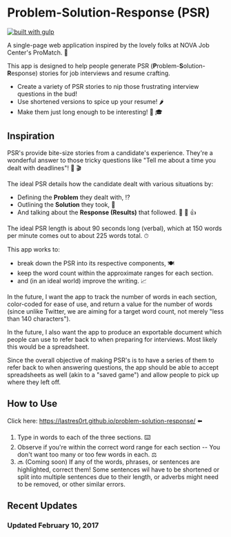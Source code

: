 # Problem-Solution-Response (PSR)
[![built with gulp](https://img.shields.io/badge/gulp-all_the_builds!-eb4a4b.svg?logo=data%3Aimage%2Fpng%3Bbase64%2CiVBORw0KGgoAAAANSUhEUgAAAAYAAAAOCAMAAAA7QZ0XAAAABlBMVEUAAAD%2F%2F%2F%2Bl2Z%2FdAAAAAXRSTlMAQObYZgAAABdJREFUeAFjAAFGRjSSEQzwUgwQkjAFAAtaAD0Ls2nMAAAAAElFTkSuQmCC)](http://gulpjs.com/)

A single-page web application inspired by the lovely folks at NOVA Job Center's ProMatch. 💼

This app is designed to help people generate PSR (**P**roblem-**S**olution-**R**esponse) stories for job interviews and resume crafting. 

* Create a variety of PSR stories to nip those frustrating interview questions in the bud! 
* Use shortened versions to spice up your resume! 🌶
* Make them just long enough to be interesting! 👔 🎓

## Inspiration

PSR's provide bite-size stories from a candidate's experience. They're a wonderful answer to those tricky questions like "Tell me about a time you dealt with deadlines"! 👄 🎬

The ideal PSR details how the candidate dealt with various situations by:

* Defining the **Problem** they dealt with, ⁉️
* Outlining the **Solution** they took, 🔬
* And talking about the **Response (Results)** that followed. 🎉 💯 👍

The ideal PSR length is about 90 seconds long (verbal), which at 150 words per minute comes out to about 225 words total. ⏱

This app works to:

* break down the PSR into its respective components, 🍽
* keep the word count within the approximate ranges for each section.
* and (in an ideal world) improve the writing. 📈

In the future, I want the app to track the number of words in each section, color-coded for ease of use, and return a value for the number of words (since unlike Twitter, we are aiming for a target word count, not merely "less than 140 characters").

In the future, I also want the app to produce an exportable document which people can use to refer back to when preparing for interviews. Most likely this would be a spreadsheet. 

Since the overall objective of making PSR's is to have a series of them to refer back to when answering questions, the app should be able to accept spreadsheets as well (akin to a "saved game") and allow people to pick up where they left off.

## How to Use

Click here: https://lastres0rt.github.io/problem-solution-response/ ⬅️

1. Type in words to each of the three sections. ⌨️
2. Observe if you're within the correct word range for each section -- You don't want too many or too few words in each. ⚖️
3. 🔜 (Coming soon) If any of the words, phrases, or sentences are highlighted, correct them! Some sentences wil have to be shortened or split into multiple sentences due to their length, or adverbs might need to be removed, or other similar errors.

## Recent Updates
### Updated February 10, 2017

